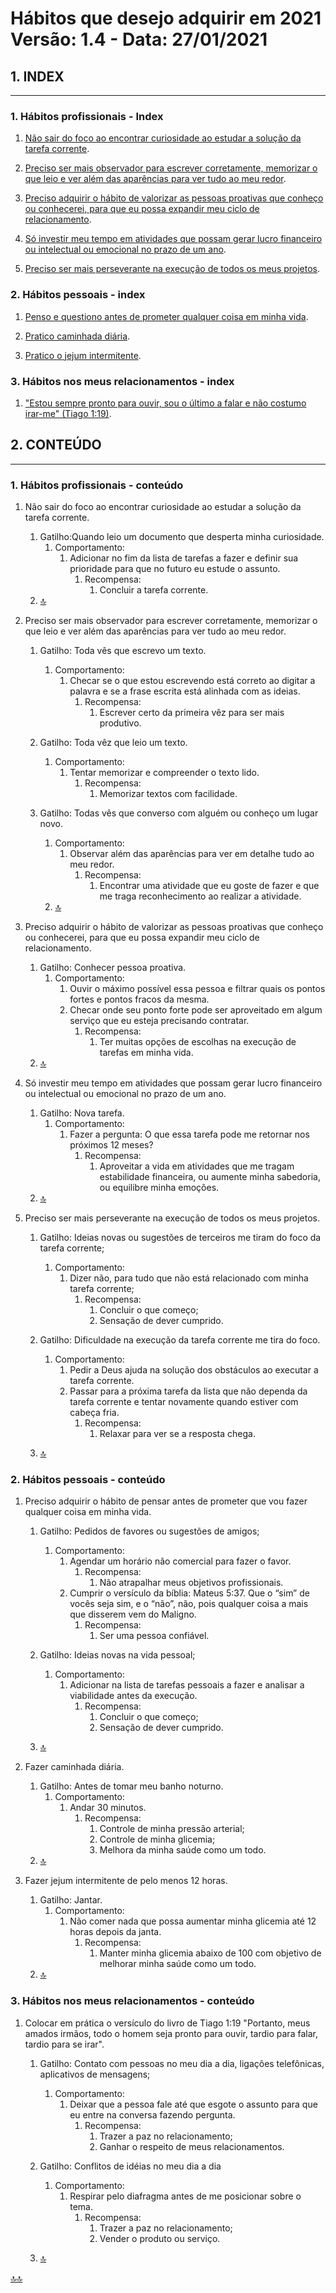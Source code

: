 # **Hábitos que desejo adquirir em 2021 Versão: 1.4 - Data: 27/01/2021**<span id="topo"><span>

## **1. INDEX**

---

### **1. Hábitos profissionais - Index**<span id="topo_profissional"><span>

1. [Não sair do foco ao encontrar curiosidade ao estudar a solução da tarefa corrente](#profissionais_1).

2. [Preciso ser mais observador para escrever corretamente, memorizar o que leio e ver além das aparências para ver tudo ao meu redor](#profissionais_2).

3. [Preciso adquirir o hábito de valorizar as pessoas proativas que conheço ou conhecerei, para que eu possa expandir meu ciclo de relacionamento](#profissionais_3).

4. [Só investir meu tempo em atividades que possam gerar lucro financeiro ou intelectual ou emocional no prazo de um ano](#profissionais_4).

5. [Preciso ser mais perseverante na execução de todos os meus projetos](#profissionais_6).

### **2. Hábitos pessoais - index**<span id="topo_pessoais"><span>

1. [Penso e questiono antes de prometer qualquer coisa em minha vida](#pessoais_1).

2. [Pratico caminhada diária](#pessoais_2).

3. [Pratico o jejum intermitente](#pessoais_3).

### **3. Hábitos nos meus relacionamentos - index**<span id="topo_relacionamentos"><span>

1. ["Estou sempre pronto para ouvir, sou o último a falar e não costumo irar-me" (Tiago 1:19)](#relacionamentos_1).

## **2. CONTEÚDO**

---

### **1. Hábitos profissionais - conteúdo**

1. Não sair do foco ao encontrar curiosidade ao estudar a solução da tarefa corrente.<span id="profissionais_1"><span>
   1. Gatilho:Quando leio um documento que desperta minha curiosidade.
      1. Comportamento:
         1. Adicionar no fim da lista de tarefas a fazer e definir sua prioridade para que no futuro eu estude o assunto.
            1. Recompensa:
               1. Concluir a tarefa corrente.
   2. [🔝](#topo_profissional "Retorna ao topo")

2. Preciso ser mais observador para escrever corretamente, memorizar o que leio e ver além das aparências para ver tudo ao meu redor.<span id="profissionais_2"><span>
   1. Gatilho: Toda vês que escrevo um texto.
      1. Comportamento:
         1. Checar se o que estou escrevendo está correto ao digitar a palavra e se a frase escrita está alinhada com as ideias.
            1. Recompensa:
               1. Escrever certo da primeira vêz para ser mais produtivo.

   2. Gatilho: Toda vêz que leio um texto.
      1. Comportamento:
         1. Tentar memorizar e compreender o texto lido.
            1. Recompensa:
               1. Memorizar textos com facilidade.

   3. Gatilho: Todas vês que converso com alguém ou conheço um lugar novo.
      1. Comportamento:
         1. Observar além das aparências para ver em detalhe tudo ao meu redor.
            1. Recompensa:
               1. Encontrar uma atividade que eu goste de fazer e que me traga reconhecimento ao realizar a atividade.
      2. [🔝](#topo_profissional "Retorna ao topo")

3. Preciso adquirir o hábito de valorizar as pessoas proativas que conheço ou conhecerei, para que eu possa expandir meu ciclo de relacionamento. <span id="profissionais_3"><span>
   1. Gatilho: Conhecer pessoa proativa.
      1. Comportamento:
         1. Ouvir o máximo possível essa pessoa e filtrar quais os pontos fortes e pontos fracos da mesma.
         2. Checar onde seu ponto forte pode ser aproveitado em algum serviço que eu esteja precisando contratar.
            1. Recompensa:
               1. Ter muitas opções de escolhas na execução de tarefas em minha vida.
   2. [🔝](#topo_profissional "Retorna ao topo")

4. Só investir meu tempo em atividades que possam gerar lucro financeiro ou intelectual ou emocional no prazo de um ano. <span id="profissionais_4"><span>
   1. Gatilho: Nova tarefa.
      1. Comportamento:
         1. Fazer a pergunta: O que essa tarefa pode me retornar nos próximos 12 meses?
            1. Recompensa:
               1. Aproveitar a vida em atividades que me tragam estabilidade financeira, ou  aumente minha sabedoria, ou equilibre minha emoções.
   2. [🔝](#topo_profissional "Retorna ao topo")

5. Preciso ser mais perseverante na execução de todos os meus projetos. <span id="profissionais_6"><span>
   1. Gatilho: Ideias novas ou sugestões de terceiros me tiram do foco da tarefa corrente;
      1. Comportamento:
         1. Dizer não, para tudo que não está relacionado com minha tarefa corrente;
            1. Recompensa:
               1. Concluir o que começo;
               2. Sensação de dever cumprido.

   2. Gatilho: Dificuldade na execução da tarefa corrente me tira do foco.
      1. Comportamento:
         1. Pedir a Deus ajuda na solução dos obstáculos ao executar a tarefa corrente.
         2. Passar para a próxima tarefa da lista que não dependa da tarefa corrente e tentar novamente quando estiver com cabeça fria.
            1. Recompensa:
               1. Relaxar para ver se a resposta chega.
   3. [🔝](#topo_profissional "Retorna ao topo")

### **2. Hábitos pessoais - conteúdo**

1. Preciso adquirir o hábito de pensar antes de prometer que vou fazer qualquer coisa em minha vida. <span id="pessoais_1"><span>
   1. Gatilho: Pedidos de favores ou sugestões de amigos;
      1. Comportamento:
         1. Agendar um horário não comercial para fazer o favor.
            1. Recompensa:
               1. Não atrapalhar meus objetivos profissionais.
         2. Cumprir o versículo da bíblia: Mateus 5:37. Que o “sim” de vocês seja sim, e o “não”, não, pois qualquer coisa a mais que disserem vem do Maligno.
            1. Recompensa:
               1. Ser uma pessoa confiável.

   2. Gatilho: Ideias novas na vida pessoal;
      1. Comportamento:
         1. Adicionar na lista de tarefas pessoais a fazer e analisar a viabilidade antes da execução.
            1. Recompensa:
               1. Concluir o que começo;
               2. Sensação de dever cumprido.
   3. [🔝](#topo_pessoais "Retorna ao topo")

2. Fazer caminhada diária.<span id="pessoais_2"><span>
   1. Gatilho: Antes de tomar meu banho noturno.
      1. Comportamento:
         1. Andar 30 minutos.
            1. Recompensa:
               1. Controle de minha pressão arterial;
               2. Controle de minha glicemia;
               3. Melhora da minha saúde como um todo.
   2. [🔝](#topo_pessoais "Retorna ao topo")

3. Fazer jejum intermitente de pelo menos 12 horas. <span id="pessoais_3"><span>
   1. Gatilho: Jantar.
      1. Comportamento:
         1. Não comer nada que possa aumentar minha glicemia até 12 horas depois da janta.
            1. Recompensa:
               1. Manter minha glicemia abaixo de 100 com objetivo de melhorar minha saúde como um todo.
   2. [🔝](#topo_pessoais "Retorna ao topo")

### **3. Hábitos nos meus relacionamentos - conteúdo**

1. Colocar em prática o versículo do livro de Tiago 1:19 "Portanto, meus amados irmãos, todo o homem seja pronto para ouvir, tardio para falar, tardio para se irar". <span id="relacionamentos_1"><span>
   1. Gatilho: Contato com pessoas no meu dia a dia, ligações telefônicas, aplicativos de mensagens;
      1. Comportamento:
         1. Deixar que a pessoa fale até que esgote o assunto para que eu entre na conversa fazendo pergunta.
            1. Recompensa:
               1. Trazer a paz no relacionamento;
               2. Ganhar o respeito de meus relacionamentos.

   2. Gatilho: Conflitos de idéias no meu dia a dia
      1. Comportamento:
         1. Respirar pelo diafragma antes de me posicionar sobre o tema.
            1. Recompensa:
               1. Trazer a paz no relacionamento;
               2. Vender o produto ou serviço.
   3. [🔝](#topo_relacionamentos "Retorna ao topo")

[🔝🔝](#topo "Retorna ao topo")
